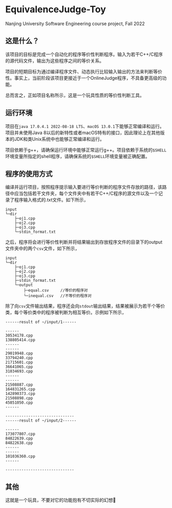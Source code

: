 # EquivalenceJudge-Toy

Nanjing University Software Engineering course project, Fall 2022

## 这是什么？

该项目的目标是完成一个自动化的程序等价性判断程序。输入为若干C++/C程序的源代码文件，输出为这些程序之间的等价关系。

项目的短期目标为通过编译程序文件、动态执行比较输入输出的方法来判断等价性。事实上，当前阶段该项目更接近于一个OnlineJudge程序，不具备更高级的功能。

总而言之，正如项目名称所示，这是一个玩具性质的等价性判断工具。

## 运行环境

项目在`java 17.0.4.1 2022-08-18 LTS`、`macOS 13.0.1`下能够正常编译和运行。项目并未使用Java 8以后的新特性或者macOS特有的接口，因此理论上在其他版本的JDK和类Unix系统中也能够正常编译和运行。

项目依赖于g++，请确保运行环境中能够正常运行g++。项目依赖于系统的`$SHELL`环境变量所指定的shell程序，请确保系统的`$SHELL`环境变量被正确配置。

## 程序的使用方式

编译并运行项目，按照程序提示输入要进行等价判断的程序文件存放的路径，该路径中应当包括若干文件夹，每个文件夹中有若干C++/C程序的源文件以及一个记录了程序输入格式的.txt文件。如下所示，

```text
input
└─dir
    ├─oj1.cpp
    ├─oj2.cpp
    ├─oj3.cpp
    └─stdin_format.txt
```

之后，程序将会进行等价性判断并将结果输出到存放程序文件的目录下的output文件夹中的两个`csv`文件，如下所示，

```text
input
└─dir
    ├─oj1.cpp
    ├─oj2.cpp
    ├─oj3.cpp
    ├─stdin_format.txt
    └─output
        ├─equal.csv     //等价的程序对
        └─inequal.csv   //不等价的程序对
```

除了向`csv`文件输出结果，程序还会向`stdout`输出结果，结果被展示为若干个等价类，每个等价类中的程序被判断为相互等价。示例如下所示，

```text
------result of ~/input/1------

------
30534178.cpp
138805414.cpp
------
------
29019948.cpp
33794240.cpp
21715601.cpp
36641065.cpp
31034693.cpp
------
------
21508887.cpp
164831265.cpp
142890373.cpp
21508898.cpp
45851050.cpp
------

------------------------------
------result of ~/input/2------

------
173077807.cpp
84822639.cpp
84822638.cpp
------
------
101036360.cpp
------

------------------------------
```

## 其他

这就是一个玩具，不要对它的功能抱有不切实际的幻想🥺

